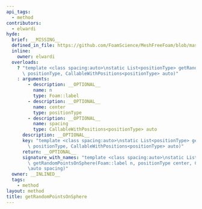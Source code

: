 ```yaml
---
api_tags:
  - method
contributors:
  - elwardi
hyde:
  brief: __MISSING__
  defined_in_file: https://github.com/FoamScience/MeshFreeFoam/blob/master/src/meshfree/discretizationPolicies/genericDiscretizationPolicy/genericDiscretizationPolicy.H
  inline:
    owner: elwardi
  overloads:
    ? "template <class spacing:auto>\nstatic List<positionType> getRandomPointsOnSphere(Foam::label,\
      \ positionType, CallableWithPositions<positionType> auto)"
    : arguments:
        - description: __OPTIONAL__
          name: n
          type: Foam::label
        - description: __OPTIONAL__
          name: center
          type: positionType
        - description: __OPTIONAL__
          name: spacing
          type: CallableWithPositions<positionType> auto
      description: __OPTIONAL__
      key: "template <class spacing:auto>\nstatic List<positionType> getRandomPointsOnSphere(Foam::label,\
        \ positionType, CallableWithPositions<positionType> auto)"
      return: __OPTIONAL__
      signature_with_names: "template <class spacing:auto>\nstatic List<positionType>\
        \ getRandomPointsOnSphere(Foam::label n, positionType center, CallableWithPositions<positionType>\
        \auto spacing)"
  owner: __INLINED__
  tags:
    - method
layout: method
title: getRandomPointsOnSphere
---
```

